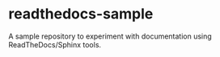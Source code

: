 # readthedocs-sample
A sample repository to experiment with documentation using ReadTheDocs/Sphinx tools.
